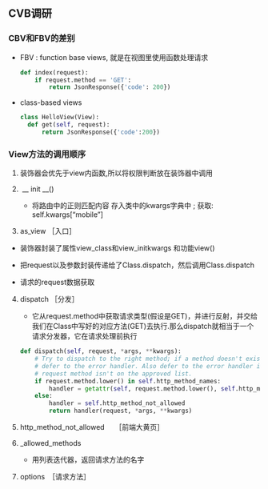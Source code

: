 ## CVB调研

### CBV和FBV的差别

- FBV : function base views, 就是在视图里使用函数处理请求

  ```python
  def index(request):
      if request.method == 'GET':
          return JsonResponse({'code': 200})
  
  ```

- class-based views 

  ````python
  class HelloView(View):
  	def get(self, request):
  		return JsonResponse({'code':200})
  ````

### View方法的调用顺序

1. 装饰器会优先于view内函数,所以将权限判断放在装饰器中调用

2. ​	__   init   __()

   - 将路由中的正则匹配内容 存入类中的kwargs字典中 ;   获取: self.kwargs[“mobile”]

3.   as_view ［入口］

   - 装饰器封装了属性view_class和view_initkwargs 和功能view()  
   - 把request以及参数封装传递给了Class.dispatch，然后调用Class.dispatch

   - 请求的request数据获取

4. dispatch   ［分发］

   - 它从request.method中获取请求类型(假设是GET)，并进行反射，并交给我们在Class中写好的对应方法(GET)去执行.那么dispatch就相当于一个请求分发器，它在请求处理前执行

   ```python
   def dispatch(self, request, *args, **kwargs):
       # Try to dispatch to the right method; if a method doesn't exist,
       # defer to the error handler. Also defer to the error handler if the
       # request method isn't on the approved list.
       if request.method.lower() in self.http_method_names:
           handler = getattr(self, request.method.lower(), self.http_method_not_allowed)
       else:
           handler = self.http_method_not_allowed
           return handler(request, *args, **kwargs)
   ```

5. http_method_not_allowed　　［前端大黄页］

6. _allowed_methods

   - 用列表迭代器，返回请求方法的名字

7. options　［请求方法］









```

```

